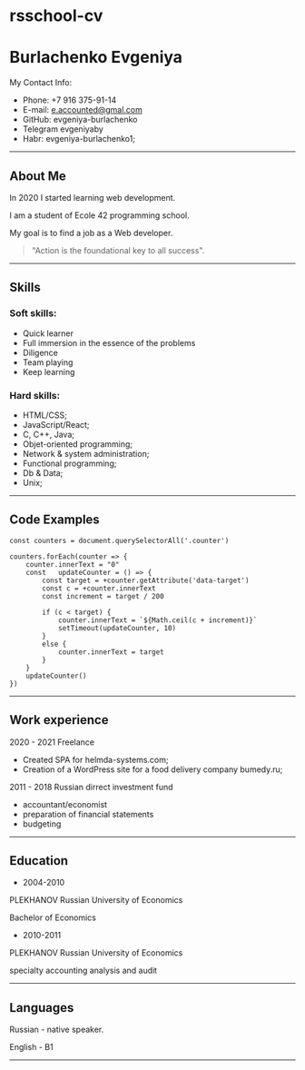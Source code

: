# rsschool-cv

# Burlachenko Evgeniya

My Contact Info:
* Phone: +7 916 375-91-14
* E-mail: e.accounted@gmal.com
* GitHub: evgeniya-burlachenko
* Telegram evgeniyaby
* Habr: evgeniya-burlachenko1;

***

## About Me

In 2020 I started learning web development.

I am a student of Ecole 42 programming school.

My goal is to find a job as a Web developer.
>"Action is the foundational key to all success".
***
## Skills 

### Soft skills:

* Quick learner
* Full immersion in the essence of the problems
* Diligence
* Team playing
* Keep learning

### Hard skills:
* HTML/CSS;
* JavaScript/React;
* C, C++, Java;
* Objet-oriented programming;
* Network & system administration;
* Functional programming;
* Db & Data;
* Unix;
***
## Code Examples

``` 
const counters = document.querySelectorAll('.counter')

counters.forEach(counter => {
	counter.innerText = "0"
	const	updateCounter = () => {
		const target = +counter.getAttribute('data-target')
		const c = +counter.innerText
		const increment = target / 200

		if (c < target) {
			counter.innerText = `${Math.ceil(c + increment)}`
			setTimeout(updateCounter, 10)
		}
		else {
			counter.innerText = target
		}
	}
	updateCounter()
})
```
***
## Work experience
2020 - 2021 Freelance
* Created SPA for helmda-systems.com;
* Creation of a WordPress site for a food delivery company bumedy.ru;

2011 - 2018 Russian dirrect investment fund
* accountant/economist
* preparation of financial statements
* budgeting

***
## Education
* 2004-2010

PLEKHANOV Russian University of Economics

Bachelor of Economics
* 2010-2011

PLEKHANOV Russian University of Economics

specialty accounting analysis and audit
***
## Languages
Russian - native speaker.

English - B1 
***
